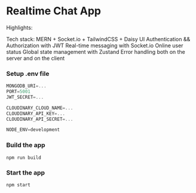 # Realtime Chat App 

Highlights:

 Tech stack: MERN + Socket.io + TailwindCSS + Daisy UI
 Authentication && Authorization with JWT
 Real-time messaging with Socket.io
 Online user status
 Global state management with Zustand
 Error handling both on the server and on the client


### Setup .env file

```js
MONGODB_URI=...
PORT=5001
JWT_SECRET=...

CLOUDINARY_CLOUD_NAME=...
CLOUDINARY_API_KEY=...
CLOUDINARY_API_SECRET=...

NODE_ENV=development
```

### Build the app

```shell
npm run build
```

### Start the app

```shell
npm start
```

